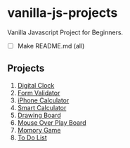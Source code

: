 # vanilla-js-projects

Vanilla Javascript Project for Beginners.  

-   [ ] Make README.md (all)

## Projects

1. [Digital Clock](https://coach-oox.github.io/vanilla-js-projects/001-digital-clock/)
2. [Form Validator]()
3. [iPhone Calculator]()
4. [Smart Calculator]()
5. [Drawing Board](https://coach-oox.github.io/simple-drawing-board/)
6. [Mouse Over Play Board]()
7. [Momory Game]()
8. [To Do List]()

<!--
    독서 일기
    영화 평점
-->
